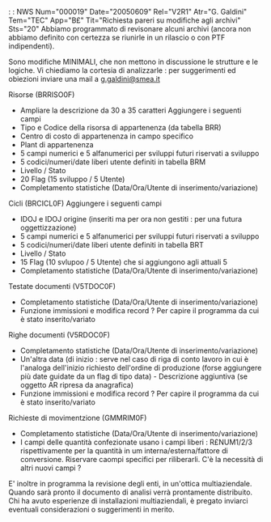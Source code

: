  :  : NWS Num="000019" Date="20050609" Rel="V2R1" Atr="G. Galdini" Tem="TEC" App="B£" Tit="Richiesta pareri su modifiche agli archivi" Sts="20"
Abbiamo programmato di revisonare alcuni archivi (ancora non abbiamo definito con certezza se riunirle in un rilascio o con PTF indipendenti).

Sono modifiche MINIMALI, che non mettono in discussione le strutture e le logiche.
Vi chiediamo la cortesia di analizzarle :  per suggerimenti ed obiezioni inviare una mail a <A href="mailto : g.galdini@smea.it">g.galdini@smea.it</A>

Risorse (BRRISO0F)
- Ampliare la descrizione da 30 a 35 caratteri
Aggiungere i seguenti campi
- Tipo e Codice della risorsa di appartenenza (da tabella BRR)
- Centro di costo di appartenenza in campo specifico
- Plant di appartenenza
- 5 campi numerici e 5 alfanumerici per sviluppi futuri riservati a sviluppo
- 5 codici/numeri/date liberi utente definiti in tabella BRM
- Livello / Stato
- 20 Flag (15 sviluppo / 5 Utente)
- Completamento statistiche (Data/Ora/Utente di inserimento/variazione)

Cicli (BRCICL0F)
Aggiungere i seguenti campi
- IDOJ e IDOJ origine (inseriti ma per ora non gestiti :  per una futura oggettizzazione)
- 5 campi numerici e 5 alfanumerici per sviluppi futuri riservati a sviluppo
- 5 codici/numeri/date liberi utente definiti in tabella BRT
- Livello / Stato
- 15 Flag (10 svlupoo / 5 Utente) che si aggiungono agli attuali 5
- Completamento statistiche (Data/Ora/Utente di inserimento/variazione)

Testate documenti (V5TDOC0F)
- Completamento statistiche (Data/Ora/Utente di inserimento/variazione)
- Funzione immissioni e modifica record ? Per capire il programma da cui è stato inserito/variato

Righe documenti (V5RDOC0F)
- Completamento statistiche (Data/Ora/Utente di inserimento/variazione)
- Un'altra data (di inizio :  serve nel caso di riga di conto lavoro in cui è l'analoga dell'inizio
richiesto dell'ordine di produzione (forse aggiungere più date guidate da un flag di tipo data) - Descrizione aggiuntiva (se oggetto AR ripresa da anagrafica)
- Funzione immissioni e modifica record ? Per capire il programma da cui è stato inserito/variato

Richieste di movimentzione (GMMRIM0F)
- Completamento statistiche (Data/Ora/Utente di inserimento/variazione)
- I campi delle quantità confezionate usano i campi liberi :  R£NUM1/2/3 rispettivamente per la
quantità in um interna/esterna/fattore di conversione. Riservare caompi specifici per riliberarli.
C'è la necessità di altri nuovi campi ?

E' inoltre in programma la revisione degli enti, in un'ottica multiaziendale. Quando sarà pronto il documento di analisi verrà prontamente distribuito.
Chi ha avuto esperienze di installazioni multiaziendali, è pregato inviarci eventuali considerazioni
o suggerimenti in merito.

